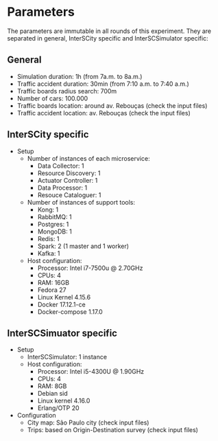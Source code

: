 # Parameters

The parameters are immutable in all rounds of this experiment. They are
separated in general, InterSCity specific and InterSCSimulator specific:

## General

- Simulation duration: 1h (from 7a.m. to 8a.m.)
- Traffic accident duration: 30min (from 7:10 a.m. to 7:40 a.m.)
- Traffic boards radius search: 700m
- Number of cars: 100.000
- Traffic boards location: around av. Rebouças (check the input files)
- Traffic accident location: av. Rebouças (check the input files)

## InterSCity specific

- Setup
	- Number of instances of each microservice:
		- Data Collector: 1
		- Resource Discovery: 1
		- Actuator Controller: 1
		- Data Processor: 1
		- Resouce Cataloguer: 1
	- Number of instances of support tools:
		- Kong: 1
		- RabbitMQ: 1
		- Postgres: 1
		- MongoDB: 1
		- Redis: 1
		- Spark: 2 (1 master and 1 worker)
		- Kafka: 1
	- Host configuration:
		- Processor: Intel i7-7500u @ 2.70GHz
		- CPUs: 4
		- RAM: 16GB
		- Fedora 27
		- Linux Kernel 4.15.6
		- Docker 17.12.1-ce
		- Docker-compose 1.17.0
	
## InterSCSimuator specific

- Setup
	- InterSCSimulator: 1 instance
	- Host configuration:
		- Processor: Intel i5-4300U @ 1.90GHz
		- CPUs: 4
		- RAM: 8GB
		- Debian sid
		- Linux kernel 4.16.0
		- Erlang/OTP 20
- Configuration
	- City map: São Paulo city (check input files)
	- Trips: based on Origin-Destination survey (check input files)
